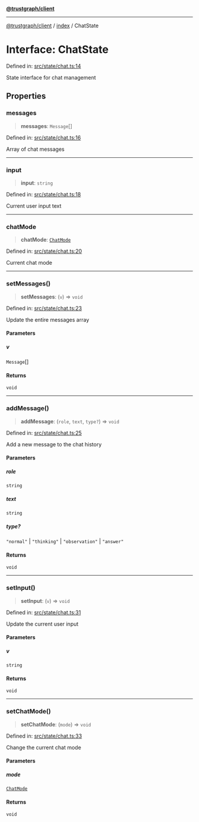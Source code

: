 [**@trustgraph/client**](../../README.md)

***

[@trustgraph/client](../../README.md) / [index](../README.md) / ChatState

# Interface: ChatState

Defined in: [src/state/chat.ts:14](https://github.com/trustgraph-ai/trustgraph-ts-client/blob/92e187771a25b959c85a4f966bb97eb5d407310b/src/state/chat.ts#L14)

State interface for chat management

## Properties

### messages

> **messages**: `Message`[]

Defined in: [src/state/chat.ts:16](https://github.com/trustgraph-ai/trustgraph-ts-client/blob/92e187771a25b959c85a4f966bb97eb5d407310b/src/state/chat.ts#L16)

Array of chat messages

***

### input

> **input**: `string`

Defined in: [src/state/chat.ts:18](https://github.com/trustgraph-ai/trustgraph-ts-client/blob/92e187771a25b959c85a4f966bb97eb5d407310b/src/state/chat.ts#L18)

Current user input text

***

### chatMode

> **chatMode**: [`ChatMode`](../type-aliases/ChatMode.md)

Defined in: [src/state/chat.ts:20](https://github.com/trustgraph-ai/trustgraph-ts-client/blob/92e187771a25b959c85a4f966bb97eb5d407310b/src/state/chat.ts#L20)

Current chat mode

***

### setMessages()

> **setMessages**: (`v`) => `void`

Defined in: [src/state/chat.ts:23](https://github.com/trustgraph-ai/trustgraph-ts-client/blob/92e187771a25b959c85a4f966bb97eb5d407310b/src/state/chat.ts#L23)

Update the entire messages array

#### Parameters

##### v

`Message`[]

#### Returns

`void`

***

### addMessage()

> **addMessage**: (`role`, `text`, `type?`) => `void`

Defined in: [src/state/chat.ts:25](https://github.com/trustgraph-ai/trustgraph-ts-client/blob/92e187771a25b959c85a4f966bb97eb5d407310b/src/state/chat.ts#L25)

Add a new message to the chat history

#### Parameters

##### role

`string`

##### text

`string`

##### type?

`"normal"` | `"thinking"` | `"observation"` | `"answer"`

#### Returns

`void`

***

### setInput()

> **setInput**: (`v`) => `void`

Defined in: [src/state/chat.ts:31](https://github.com/trustgraph-ai/trustgraph-ts-client/blob/92e187771a25b959c85a4f966bb97eb5d407310b/src/state/chat.ts#L31)

Update the current user input

#### Parameters

##### v

`string`

#### Returns

`void`

***

### setChatMode()

> **setChatMode**: (`mode`) => `void`

Defined in: [src/state/chat.ts:33](https://github.com/trustgraph-ai/trustgraph-ts-client/blob/92e187771a25b959c85a4f966bb97eb5d407310b/src/state/chat.ts#L33)

Change the current chat mode

#### Parameters

##### mode

[`ChatMode`](../type-aliases/ChatMode.md)

#### Returns

`void`
